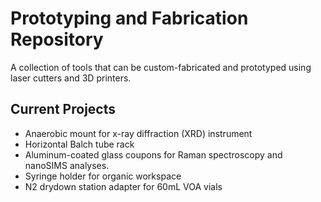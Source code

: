 # Prototyping and Fabrication Repository
A collection of tools that can be custom-fabricated and prototyped using laser cutters and 3D printers.

## Current Projects
- Anaerobic mount for x-ray diffraction (XRD) instrument
- Horizontal Balch tube rack
- Aluminum-coated glass coupons for Raman spectroscopy and nanoSIMS analyses.
- Syringe holder for organic workspace
- N2 drydown station adapter for 60mL VOA vials
